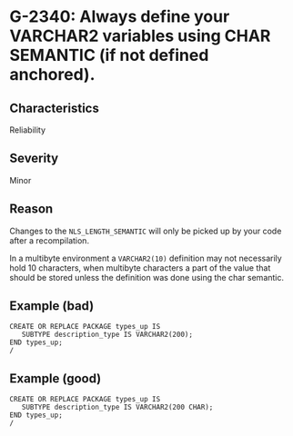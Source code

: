 # G-2340: Always define your VARCHAR2 variables using CHAR SEMANTIC (if not defined anchored).

## Characteristics

Reliability

## Severity

Minor

## Reason

Changes to the `NLS_LENGTH_SEMANTIC` will only be picked up by your code after a recompilation.

In a multibyte environment a `VARCHAR2(10)` definition may not necessarily hold 10 characters, when multibyte characters a part of the value that should be stored unless the definition was done using the char semantic.

## Example (bad)

```
CREATE OR REPLACE PACKAGE types_up IS
   SUBTYPE description_type IS VARCHAR2(200);
END types_up;
/
```

## Example (good)

```
CREATE OR REPLACE PACKAGE types_up IS
   SUBTYPE description_type IS VARCHAR2(200 CHAR);
END types_up;
/
```
